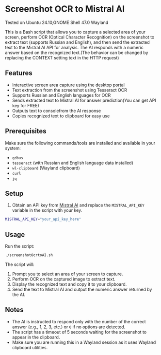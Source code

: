 # Screenshot OCR to Mistral AI
Tested on Ubuntu 24.10,GNOME Shell 47.0 Wayland

This is a Bash script that allows you to capture a selected area of your screen, perform OCR (Optical Character Recognition) on the screenshot to extract text (supports Russian and English), and then send the extracted text to the Mistral AI API for analysis. The AI responds with a numeric answer based on the recognized text.(The behavior can be changed by replacing the CONTEXT setting text in the HTTP request)

## Features

- Interactive screen area capture using the desktop portal
- Text extraction from the screenshot using Tesseract OCR
- Supports Russian and English languages for OCR
- Sends extracted text to Mistral AI for answer prediction(You can get API key for FREE)
- Outputs text to consolefrom the AI response
- Copies recognized text to clipboard for easy use

## Prerequisites

Make sure the following commands/tools are installed and available in your system:

- `gdbus`
- `tesseract` (with Russian and English language data installed)
- `wl-clipboard` (Wayland clipboard)
- `curl`
- `jq`

## Setup

1. Obtain an API key from [Mistral AI](https://mistral.ai) and replace the `MISTRAL_API_KEY` variable in the script with your key.

```bash
MISTRAL_API_KEY="your_api_key_here"
```

## Usage

Run the script:

```bash
./screenshotOcrtoAI.sh
```

The script will:

1. Prompt you to select an area of your screen to capture.
2. Perform OCR on the captured image to extract text.
3. Display the recognized text and copy it to your clipboard.
4. Send the text to Mistral AI and output the numeric answer returned by the AI.

## Notes

- The AI is instructed to respond only with the number of the correct answer (e.g., 1, 2, 3, etc.) or `0` if no options are detected.
- The script has a timeout of 5 seconds waiting for the screenshot to appear in the clipboard.
- Make sure you are running this in a Wayland session as it uses Wayland clipboard utilities.

